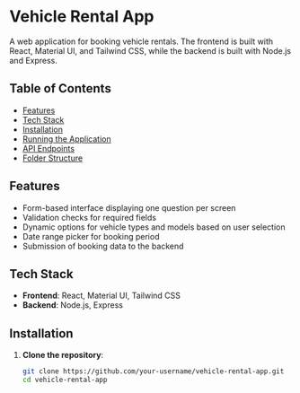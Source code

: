 # Vehicle Rental App

A web application for booking vehicle rentals. The frontend is built with React, Material UI, and Tailwind CSS, while the backend is built with Node.js and Express.

## Table of Contents

- [Features](#features)
- [Tech Stack](#tech-stack)
- [Installation](#installation)
- [Running the Application](#running-the-application)
- [API Endpoints](#api-endpoints)
- [Folder Structure](#folder-structure)

## Features

- Form-based interface displaying one question per screen
- Validation checks for required fields
- Dynamic options for vehicle types and models based on user selection
- Date range picker for booking period
- Submission of booking data to the backend

## Tech Stack

- **Frontend**: React, Material UI, Tailwind CSS
- **Backend**: Node.js, Express

## Installation

1. **Clone the repository**:
   ```sh
   git clone https://github.com/your-username/vehicle-rental-app.git
   cd vehicle-rental-app
